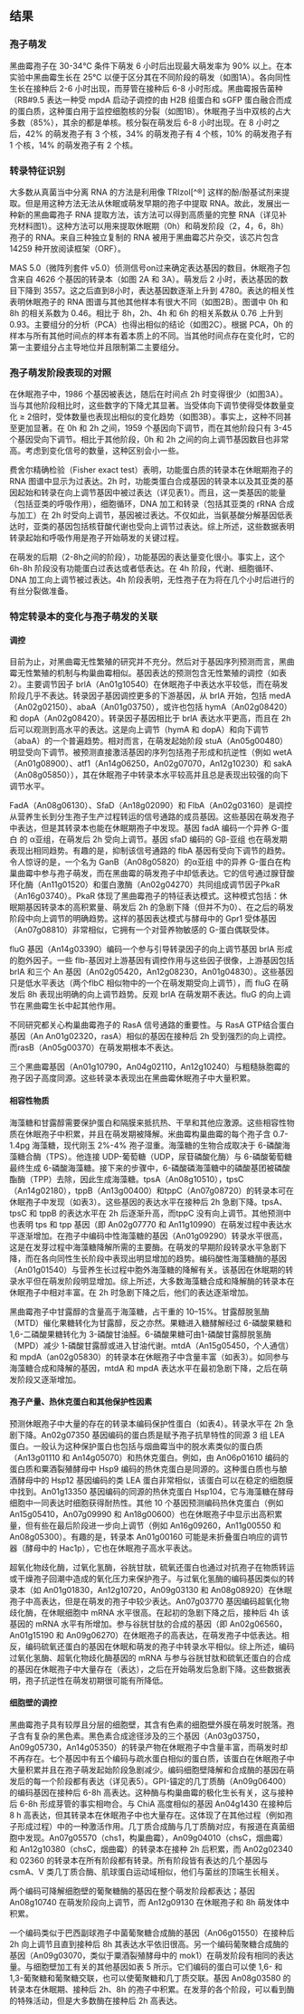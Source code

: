 ## 结果

### 孢子萌发

黑曲霉孢子在 30-34℃ 条件下萌发 6 小时后出现最大萌发率为 90% 以上。在本实验中黑曲霉生长在 25℃ 以便于区分其在不同阶段的萌发（如图1A）。各向同性生长在接种后 2-6 小时出现，而芽管在接种后 6-8 小时形成。黑曲霉报告菌种（RB#9.5 表达一种受 mpdA 启动子调控的由 H2B 组蛋白和 sGFP 蛋白融合而成的蛋白质，这种蛋白用于监控细胞核的分裂（如图1B）。休眠孢子当中双核的占大多数（85%），其余的都是单核。核分裂在萌发后 6-8 小时出现。在 8 小时之后，42% 的萌发孢子有 3 个核，34% 的萌发孢子有 4 个核，10% 的萌发孢子有 1 个核，14% 的萌发孢子有 2 个核。

### 转录特征识别

大多数从真菌当中分离 RNA 的方法是利用像 TRIzol[^®] 这样的酚/酚基试剂来提取。但是用这种方法无法从休眠或萌发早期的孢子中提取 RNA。故此，发展出一种新的黑曲霉孢子 RNA 提取方法，该方法可以得到高质量的完整 RNA（详见补充材料图1）。这种方法可以用来提取休眠期（0h）和萌发阶段（2，4，6，8h）孢子的 RNA。来自三种独立复制的 RNA 被用于黑曲霉芯片杂交，该芯片包含 14259 种开放阅读框架（ORF）。

MAS 5.0（微阵列套件 v5.0）侦测信号on过来确定表达基因的数目。休眠孢子包含来自 4626 个基因的转录本（如图 2A 和 3A）。萌发后 2 小时，表达基因的数目下降到 3557。这之后直到8小时，表达基因数逐渐上升到 4780。表达的相关性表明休眠孢子的 RNA 图谱与其他其他样本有很大不同（如图2B）。图谱中 0h 和 8h 的相关系数为 0.46。相比于 8h，2h、4h 和 6h 的相关系数从 0.76 上升到 0.93。主要组分的分析（PCA）也得出相似的结论（如图2C）。根据 PCA，0h 的样本与所有其他时间点的样本有着本质上的不同。当其他时间点存在变化时，它的第一主要组分占主导地位并且限制第二主要组分。

### 孢子萌发阶段表现的对照

在休眠孢子中，1986 个基因被表达，随后在时间点 2h 时变得很少（如图3A）。当与其他阶段相比时，这些数字的下降尤其显著。当受体向下调节使得受体数量变化 ≥ 2倍时，受体数量也表现出相似的变化趋势（如图3B）。事实上，这种不同甚至更加显著。在 0h 和 2h 之间，1959 个基因向下调节，而在其他阶段只有 3-45 个基因受向下调节。相比于其他阶段，0h 和 2h 之间的向上调节基因数目也非常高。考虑到变化信号的数量，这种区别会小一些。

费舍尔精确检验（Fisher exact test）表明，功能蛋白质的转录本在休眠期孢子的 RNA 图谱中显示为过表达。2h 时，功能类蛋白合成基因的转录本以及其亚类的基因起始和转录在向上调节基因中被过表达（详见表1）。而且，这一类基因的能量（包括亚类的呼吸作用），细胞循环，DNA 加工和转录（包括其亚类的 rRNA 合成与加工）在 2h 时受向上调节，基因被过表达。不仅如此，当氨基酸分解基因低表达时，亚类的基因包括核苷酸代谢也受向上调节过表达。综上所述，这些数据表明转录起始和呼吸作用是孢子开始萌发的关键过程。

在萌发的后期（2-8h之间的阶段），功能基因的表达量变化很小。事实上，这个 6h-8h 阶段没有功能蛋白过表达或者低表达。在 4h 阶段，代谢、细胞循环、DNA 加工向上调节被过表达。4h 阶段表明，无性孢子在为将在几个小时后进行的有丝分裂做准备。

### 特定转录本的变化与孢子萌发的关联

#### 调控

目前为止，对黑曲霉无性繁殖的研究并不充分。然后对于基因序列预测而言，黑曲霉无性繁殖的机制与构巢曲霉相似。基因表达的预测包含无性繁殖的调控（如表2）。主要调节因子 brlA（An01g10540）在休眠孢子中表达水平较低，而在萌发阶段几乎不表达。转录因子基因调控更多的下游基因，从 brlA 开始，包括 medA （An02g02150）、abaA（An01g03750），或许也包括 hymA（An02g08420）和 dopA（An02g08420）。转录因子基因相比于 brlA 表达水平更高，而且在 2h 后可以观测到高水平的表达。这是向上调节（hymA 和 dopA）和向下调节（abaA）的一个普遍趋势。相对而言，在萌发起始阶段 stuA（An05g00480）明显受向下调节。被预测直接激活基因的序列包括孢子形成和抗逆性（例如 wetA（An01g08900）、atf1（An14g06250，An02g07070，An12g10230）和 sakA（An08g05850）），其在休眠孢子中转录本水平较高并且总是表现出较强的向下调节水平。

FadA（An08g06130）、SfaD（An18g02090）和 FlbA（An02g03160）是调控从营养生长到分生孢子生产过程转运的信号通路的成员基因。这些基因在萌发孢子中表达，但是其转录本也能在休眠期孢子中发现。基因 fadA 编码一个异养 G-蛋白 的 α亚组，在萌发后 2h 受向上调节。基因 sfaD 编码的 Gβ-亚组 也在萌发期表现出相同趋势。有趣的是，抑制该信号通路的 flbA 基因有受向下调节的趋势。令人惊讶的是，一个名为 GanB（An08g05820）的α亚组 中的异养 G-蛋白在构巢曲霉中参与孢子萌发，而在黑曲霉的萌发孢子中却低表达。它的信号通过腺苷酸环化酶（An11g01520）和蛋白激酶（An02g04270）共同组成调节因子PkaR（An16g03740）。PkaR 体现了黑曲霉孢子的特征表达模式。这种模式包括：休眠期基因转录本的高积累量、萌发后 2h 的急剧下降（但并不为0）、在之后的萌发阶段中向上调节的明确趋势。这样的基因表达模式与酵母中的 Gpr1 受体基因（An07g08810）非常相似，它拥有一个对营养物敏感的 G-蛋白偶联受体。

fluG 基因（An14g03390）编码一个参与引导转录因子的向上调节基因 brlA 形成的胞外因子。一些 flb-基因对上游基因有调控作用与这些因子很像，上游基因包括 brlA 和三个 An 基因（An02g05420，An12g08230，An01g04830）。这些基因只是低水平表达（两个flbC 相似物中的一个在萌发期受向上调节），而 fluG 在萌发后 8h 表现出明确的向上调节趋势。反观 brlA 在萌发期不表达。fluG 的向上调节在黑曲霉生长中起其他作用。

不同研究都关心构巢曲霉孢子的 RasA 信号通路的重要性。与 RasA GTP结合蛋白基因（An An01g02320，rasA）相似的基因在接种后 2h 受到强烈的向上调控。	而rasB（An05g00370）在萌发期根本不表达。

三个黑曲霉基因（An01g10790，An04g02110，An12g10240）与粗糙脉胞霉的孢子因子高度同源。这些转录本表现出在黑曲霉休眠孢子中大量积累。

#### 相容性物质

海藻糖和甘露醇需要保护蛋白和隔膜来抵抗热、干旱和其他应激源。这些相容性物质在休眠孢子中积累，并且在萌发期被降解。米曲霉构巢曲霉的每个孢子含 0.7-1.4pg 海藻糖，现代刚玉 2%-4% 孢子湿重。海藻糖的生物合成取决于 6-磷酸海藻糖合酶（TPS）。他连接 UDP-葡萄糖（UDP，尿苷磷酸化酶）与 6-磷酸葡萄糖最终生成 6-磷酸海藻糖。接下来的步骤中，6-磷酸磷海藻糖中的磷酸基团被磷酸酯酶（TPP）去除，因此生成海藻糖。tpsA（An08g10510），tpsC（An14g02180），tppB（An13g00400）和tppC（An07g08720）的转录本可在休眠孢子中发现（如表3）。这些基因的表达水平在接种后 2h 急剧下降。tpsA、tpsC 和 tppB 的表达水平在 2h 后逐渐升高，而tppC 没有向上调节。其他预测中也表明 tps 和 tpp 基因（即 An02g07770 和 An11g10990）在萌发过程中表达水平逐渐增加。在孢子中编码中性海藻糖的基因（An01g09290）转录水平很高，这是在发芽过程中海藻糖降解所需的主要酶。在萌发的早期阶段转录水平急剧下降，而在各向同性生长阶段中表现出明显增加的趋势。编码酸性海藻糖酶的基因（An01g01540）与营养生长过程中胞外海藻糖的降解有关。该基因在休眠期的转录水平但在萌发阶段明显增加。综上所述，大多数海藻糖合成和降解酶的转录本在休眠孢子中相对丰富。在 2h 时急剧下降之后，他们的表达逐渐增加。

黑曲霉孢子中甘露醇的含量高于海藻糖，占干重的 10–15%。甘露醇脱氢酶（MTD）催化果糖转化为甘露醇，反之亦然。果糖进入糖酵解经过 6-磷酸果糖和 1,6-二磷酸果糖转化为 3-磷酸甘油醛。6-磷酸果糖可由1-磷酸甘露醇脱氢酶（MPD）减少 1-磷酸甘露醇或进入甘油代谢。mtdA（An15g05450，个人通信）和 mpdA（an02g05830）的转录本在休眠孢子中含量丰富（如表3）。如同参与海藻糖合成和降解的基因，mtdA 和 mpdA 表达水平在最初急剧下降，之后在萌发阶段又逐渐增加。

#### 孢子产量、热休克蛋白和其他保护性因素

预测休眠孢子中大量的存在的转录本编码保护性蛋白（如表4）。转录水平在 2h 急剧下降。An02g07350 基因编码的蛋白质是赋予孢子抗旱特性的同源 3 组 LEA 蛋白。一般认为这种保护蛋白也包括与烟曲霉当中的脱水素类似的蛋白质（An13g01110 和 An14g05070）和热休克蛋白。例如，由 An06p01610 编码的蛋白质和粟酒裂殖酵母中 Hsp9 编码的热休克蛋白是同源的。这种蛋白质也与酿酒酵母中的 Hsp12 基因编码的类 LEA 蛋白非常相似，该蛋白可以在稳定的细胞膜中找到。An01g13350 基因编码的同源的热休克蛋白 Hsp104，它与海藻糖在酵母细胞中一同表达时细胞获得耐热性。其他 10 个基因预测编码热休克蛋白（例如 An15g05410，An07g09990 和 An18g00600）也在休眠孢子中显示出高积累量，但有些在最后阶段进一步向上调节（例如 An16g09260，An11g00550 和 An08g05300）。有趣的是，转录本 An01g00160 可能是未折叠蛋白响应的调节器（酵母中的 Hac1p），它也在休眠孢子高水平表达。

超氧化物歧化酶，过氧化氢酶，谷胱甘肽，硫氧还蛋白也通过对抗孢子在物质转运或干燥孢子回潮中造成的氧化压力来保护孢子。与过氧化氢酶的编码基因类似的转录本（如 An01g01830，An12g10720，An09g03130 和 An08g08920）在休眠孢子中高表达，但是在萌发的孢子中较少表达。An07g03770 基因编码超氧化物歧化酶，在休眠细胞中 mRNA 水平很高。在起初的急剧下降之后，接种后 4h 该基因的 mRNA 水平有所增加。参与谷胱甘肽的合成的基因（即 An02g06560，An01g15190 和 An09g06270）在休眠孢子的高表达，在萌发孢子中低表达。相反，编码硫氧还蛋白的基因在休眠和萌发的孢子中转录水平相似。综上所述，编码过氧化氢酶、超氧化物歧化酶基因的 mRNA 与参与谷胱甘肽和硫氧还蛋白的合成的基因在休眠孢子中大量存在（表达），之后在开始萌发后急剧下降。这些数据表明，孢子抗逆性在萌发初期很可能有所降低。

#### 细胞壁的调控

黑曲霉孢子具有较厚且分层的细胞壁，其含有色素的细胞壁外膜在萌发时脱落。孢子含有复杂的黑色素。黑色素合成途径涉及的三个基因（An03g03750，An09g05730，An14g05350）的转录产物在休眠孢子中含量丰富，而萌发时却不再存在。七个基因中有五个编码与疏水蛋白相似的蛋白质，该蛋白在休眠孢子中大量积累并且在孢子萌发起始阶段急剧减少。编码细胞壁降解和合成酶的基因在萌发后的每一个阶段都有表达（详见表5）。GPI-锚定的几丁质酶（An09g06400）的编码基因在接种后 6-8h 高表达。这种酶与构巢曲霉的极化生长有关，这与接种后 6-8h 形成芽管的事实相吻合。与 ChiA 高度相似的基因 An04g1430 在接种后 8 h 高表达，但其转录本在休眠孢子中也大量存在。这体现了在其他过程（例如孢子形成过程）中的一种激活作用。几丁质合成酶与几丁质酶对应，有报道在真菌细胞中发现。An07g05570（chs1，构巢曲霉），An09g04010（chsC，烟曲霉）和 An12g10380（chsC，烟曲霉）的转录本在接种 2h 后积累，而 An02g02340 和 02360 的转录本在所有阶段都有转录。所有阶段皆有表达的几个基因与 csmA、V 类几丁质合酶、肌球蛋白运动域相似，他们与菌丝的顶端生长相关。

两个编码可降解细胞壁的葡聚糖酶的基因在整个萌发阶段都表达；基因 An08g10740 在萌发阶段向上调节，而 An12g09130 在休眠孢子和 8h 萌发体中积累。

一个编码类似于巴西副球孢子中菌葡聚糖合成酶的基因（An06g01550）在接种后 2h 向上调节且直到接种后 8h 其表达水平依旧很高。另一个编码葡聚糖合成酶的基因（An09g03070，类似于粟酒裂殖酵母中的 mok1）在萌发阶段有相同的表达量。与细胞壁加工有关的其他基因如表 5 所示。它们编码的蛋白可以使 1,6- 和 1,3-葡聚糖和葡聚糖交联，也可以使葡聚糖和几丁质交联。基因 An08g03580 的转录本在休眠期、接种后 2h、8h 的孢子中积累。在发芽的各个阶段，可以看到酶的特殊活动，但是大多数酶在接种后 2h 高表达。




